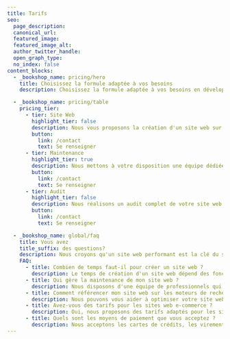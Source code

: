 ```yaml
---
title: Tarifs
seo:
  page_description:
  canonical_url:
  featured_image:
  featured_image_alt:
  author_twitter_handle:
  open_graph_type:
  no_index: false
content_blocks:
  - _bookshop_name: pricing/hero
    title: Choisissez la formule adaptée à vos besoins
    description: Choisissez la formule adaptée à vos besoins en développement, maintenance et audit pour votre site internet ou application web.

  - _bookshop_name: pricing/table
    pricing_tier:
      - tier: Site Web
        highlight_tier: false
        description: Nous vous proposons la création d'un site web sur mesure, adapté à vos besoins et à l'image de votre entreprise.
        button:
          link: /contact
          text: Se renseigner
      - tier: Maintenance
        highlight_tier: true
        description: Nous mettons à votre disposition une équipe dédiée à la maintenance et à l'optimisation de votre site web, afin de vous assurer un fonctionnement optimal en continu.
        button:
          link: /contact
          text: Se renseigner
      - tier: Audit
        highlight_tier: false
        description: Nous réalisons un audit complet de votre site web et nous vous fournissons un rapport détaillé des points à améliorer et à optimiser, pour maximiser l'impact de votre présence en ligne.
        button:
          link: /contact
          text: Se renseigner

  - _bookshop_name: global/faq
    title: Vous avez
    title_suffix: des questions?
    description: Nous croyons qu'un site web performant est la clé du succès en ligne. C'est pourquoi nous vous aidons à créer, maintenir et référencer votre site web avec des outils et des ressources qui rendent cela facile.
    FAQ:
      - title: Combien de temps faut-il pour créer un site web ?
        description: Le temps de création d'un site web dépend des fonctionnalités que vous souhaitez inclure, de la taille de votre site et des éléments graphiques nécessaires. Nous vous fournirons une estimation une fois que nous aurons discuté de votre projet.
      - title: Qui gère la maintenance de mon site web ?
        description: Nous disposons d'une équipe de professionnels qui se chargent de la maintenance de votre site web afin de vous assurer que tout fonctionne correctement et en toute sécurité.
      - title: Comment référencer mon site web sur les moteurs de recherche ?
        description: Nous pouvons vous aider à optimiser votre site web pour les moteurs de recherche afin de maximiser votre visibilité en ligne. Nous utilisons des techniques éprouvées pour améliorer votre positionnement dans les résultats de recherche.
      - title: Avez-vous des tarifs pour les sites web e-commerce ?
        description: Oui, nous proposons des tarifs adaptés pour les sites web e-commerce. Contactez notre équipe commerciale pour plus d'informations.
      - title: Quels sont les moyens de paiement que vous acceptez ?
        description: Nous acceptons les cartes de crédits, les virements bancaires et les espèces.
---
```


